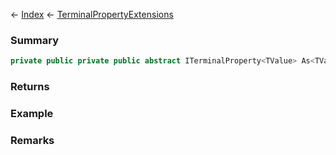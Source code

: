 ← [Index](Api-Index) ← [TerminalPropertyExtensions](Sandbox.ModAPI.Interfaces.TerminalPropertyExtensions)

### Summary

```csharp
private public private public abstract ITerminalProperty<TValue> As<TValue>
```

### Returns

### Example

### Remarks

